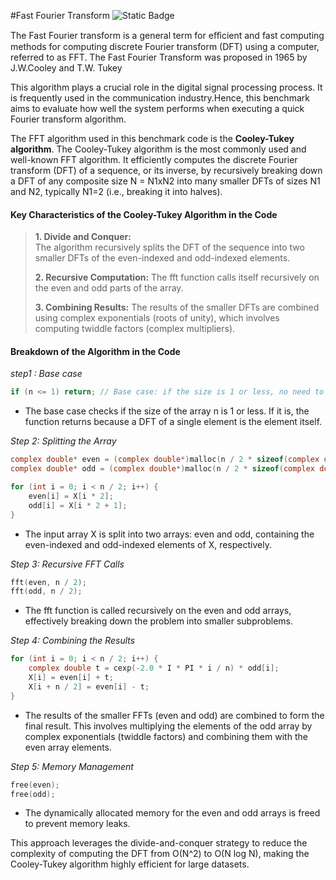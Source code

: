  #Fast Fourier Transform   ![Static Badge](https://img.shields.io/badge/Test-%20Succeeded-%20green)

 The Fast Fourier transform is a general term for eﬀicient and fast computing methods for computing discrete Fourier transform (DFT) using a computer,
referred to as FFT. The Fast Fourier Transform was proposed in 1965 by J.W.Cooley and T.W. Tukey

This algorithm plays a crucial role in the digital signal processing process. It is frequently used in the communication industry.Hence, this benchmark aims to evaluate 
how well the system performs when executing a quick Fourier transform algorithm.


The FFT algorithm used in this benchmark code is the **Cooley-Tukey algorithm**. The Cooley-Tukey algorithm is the most commonly used and well-known FFT algorithm.
It efficiently computes the discrete Fourier transform (DFT) of a sequence, or its inverse, by recursively breaking down a DFT of any composite size 
N = N1xN2 into many smaller DFTs of sizes N1 and N2, typically N1=2 (i.e., breaking it into halves).

#### Key Characteristics of the Cooley-Tukey Algorithm in the Code

> **1. Divide and Conquer:**  
> The algorithm recursively splits the DFT of the sequence into two smaller DFTs of the even-indexed and odd-indexed elements.
>
> **2. Recursive Computation:**
> The fft function calls itself recursively on the even and odd parts of the array.
>
> **3. Combining Results:** 
> The results of the smaller DFTs are combined using complex exponentials (roots of unity), which involves computing twiddle factors (complex multipliers).
> 

#### Breakdown of the Algorithm in the Code

*step1 : Base case*

```c
if (n <= 1) return; // Base case: if the size is 1 or less, no need to process
```
+ The base case checks if the size of the array n is 1 or less. If it is, the function returns because a DFT of a single element is the element itself.

*Step 2: Splitting the Array*
```c
complex double* even = (complex double*)malloc(n / 2 * sizeof(complex double));
complex double* odd = (complex double*)malloc(n / 2 * sizeof(complex double));

for (int i = 0; i < n / 2; i++) {
    even[i] = X[i * 2];
    odd[i] = X[i * 2 + 1];
}
```
+ The input array X is split into two arrays: even and odd, containing the even-indexed and odd-indexed elements of X, respectively.

*Step 3: Recursive FFT Calls*
```c
fft(even, n / 2);
fft(odd, n / 2);
```
+ The fft function is called recursively on the even and odd arrays, effectively breaking down the problem into smaller subproblems.

*Step 4: Combining the Results*
```c
for (int i = 0; i < n / 2; i++) {
    complex double t = cexp(-2.0 * I * PI * i / n) * odd[i];
    X[i] = even[i] + t;
    X[i + n / 2] = even[i] - t;
}
```
+ The results of the smaller FFTs (even and odd) are combined to form the final result. This involves multiplying the elements of the odd array by complex exponentials (twiddle factors) and combining them with the even array elements.

*Step 5: Memory Management*
```c
free(even);
free(odd);
```
+ The dynamically allocated memory for the even and odd arrays is freed to prevent memory leaks.

This approach leverages the divide-and-conquer strategy to reduce the complexity of computing the DFT from 
O(N^2) to O(N log N), making the Cooley-Tukey algorithm highly efficient for large datasets.


